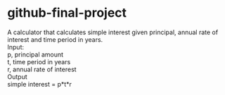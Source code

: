 # github-final-project
 A calculator that calculates simple interest given principal, annual rate of interest and time period in years. \
Input:\
   p, principal amount \
   t, time period in years \
   r, annual rate of interest \
Output\
   simple interest = p\*t\*r
